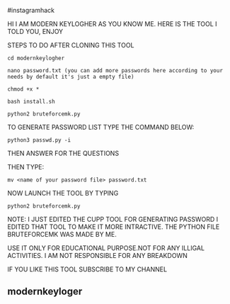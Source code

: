 #instagramhack

 HI I AM MODERN KEYLOGHER AS YOU KNOW ME. HERE IS THE TOOL I TOLD YOU, ENJOY
    
STEPS TO DO AFTER CLONING THIS TOOL

    cd modernkeylogher
    
    nano password.txt (you can add more passwords here according to your needs by default it's just a empty file)
    
    chmod +x *
    
    bash install.sh

    python2 bruteforcemk.py

TO GENERATE PASSWORD LIST TYPE THE COMMAND BELOW:

    python3 passwd.py -i

THEN ANSWER FOR THE QUESTIONS

THEN TYPE:

    mv <name of your password file> password.txt

NOW LAUNCH THE TOOL BY TYPING

    python2 bruteforcemk.py

NOTE: I JUST EDITED THE CUPP TOOL FOR GENERATING PASSWORD I EDITED THAT TOOL TO MAKE IT MORE INTRACTIVE. THE PYTHON FILE BRUTEFORCEMK WAS MADE BY ME.
    


 USE IT ONLY FOR EDUCATIONAL PURPOSE.NOT FOR ANY ILLIGAL ACTIVITIES. I AM NOT RESPONSIBLE FOR ANY BREAKDOWN
  
IF YOU LIKE THIS TOOL SUBSCRIBE TO MY CHANNEL

## modernkeyloger

